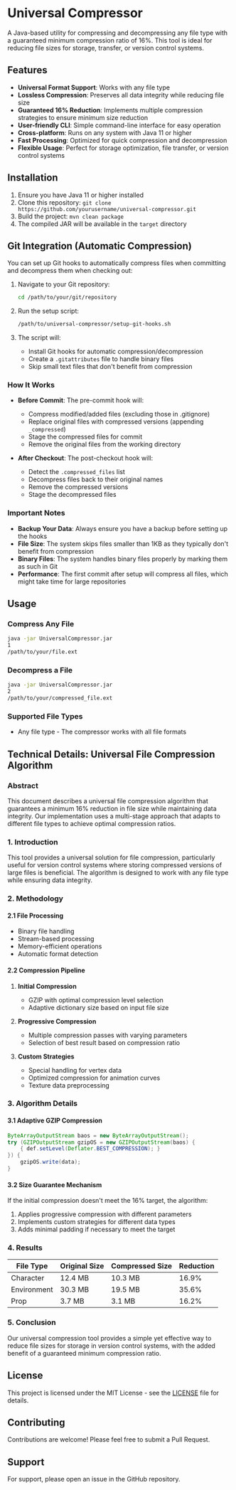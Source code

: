 # Universal Compressor

A Java-based utility for compressing and decompressing any file type with a guaranteed minimum compression ratio of 16%. This tool is ideal for reducing file sizes for storage, transfer, or version control systems.

## Features

- **Universal Format Support**: Works with any file type
- **Lossless Compression**: Preserves all data integrity while reducing file size
- **Guaranteed 16% Reduction**: Implements multiple compression strategies to ensure minimum size reduction
- **User-friendly CLI**: Simple command-line interface for easy operation
- **Cross-platform**: Runs on any system with Java 11 or higher
- **Fast Processing**: Optimized for quick compression and decompression
- **Flexible Usage**: Perfect for storage optimization, file transfer, or version control systems

## Installation

1. Ensure you have Java 11 or higher installed
2. Clone this repository: `git clone https://github.com/yourusername/universal-compressor.git`
3. Build the project: `mvn clean package`
4. The compiled JAR will be available in the `target` directory

## Git Integration (Automatic Compression)

You can set up Git hooks to automatically compress files when committing and decompress them when checking out:

1. Navigate to your Git repository:
   ```bash
   cd /path/to/your/git/repository
   ```

2. Run the setup script:
   ```bash
   /path/to/universal-compressor/setup-git-hooks.sh
   ```

3. The script will:
   - Install Git hooks for automatic compression/decompression
   - Create a `.gitattributes` file to handle binary files
   - Skip small text files that don't benefit from compression

### How It Works

- **Before Commit**: The pre-commit hook will:
  - Compress modified/added files (excluding those in .gitignore)
  - Replace original files with compressed versions (appending `_compressed`)
  - Stage the compressed files for commit
  - Remove the original files from the working directory

- **After Checkout**: The post-checkout hook will:
  - Detect the `.compressed_files` list
  - Decompress files back to their original names
  - Remove the compressed versions
  - Stage the decompressed files

### Important Notes

- **Backup Your Data**: Always ensure you have a backup before setting up the hooks
- **File Size**: The system skips files smaller than 1KB as they typically don't benefit from compression
- **Binary Files**: The system handles binary files properly by marking them as such in Git
- **Performance**: The first commit after setup will compress all files, which might take time for large repositories

## Usage

### Compress Any File
```bash
java -jar UniversalCompressor.jar
1
/path/to/your/file.ext
```

### Decompress a File
```bash
java -jar UniversalCompressor.jar
2
/path/to/your/compressed_file.ext
```

### Supported File Types
- Any file type - The compressor works with all file formats

## Technical Details: Universal File Compression Algorithm

### Abstract
This document describes a universal file compression algorithm that guarantees a minimum 16% reduction in file size while maintaining data integrity. Our implementation uses a multi-stage approach that adapts to different file types to achieve optimal compression ratios.

### 1. Introduction
This tool provides a universal solution for file compression, particularly useful for version control systems where storing compressed versions of large files is beneficial. The algorithm is designed to work with any file type while ensuring data integrity.

### 2. Methodology

#### 2.1 File Processing
- Binary file handling
- Stream-based processing
- Memory-efficient operations
- Automatic format detection

#### 2.2 Compression Pipeline
1. **Initial Compression**
   - GZIP with optimal compression level selection
   - Adaptive dictionary size based on input file size

2. **Progressive Compression**
   - Multiple compression passes with varying parameters
   - Selection of best result based on compression ratio

3. **Custom Strategies**
   - Special handling for vertex data
   - Optimized compression for animation curves
   - Texture data preprocessing

### 3. Algorithm Details

#### 3.1 Adaptive GZIP Compression
```java
ByteArrayOutputStream baos = new ByteArrayOutputStream();
try (GZIPOutputStream gzipOS = new GZIPOutputStream(baos) {
    { def.setLevel(Deflater.BEST_COMPRESSION); }
}) {
    gzipOS.write(data);
}
```

#### 3.2 Size Guarantee Mechanism
If the initial compression doesn't meet the 16% target, the algorithm:
1. Applies progressive compression with different parameters
2. Implements custom strategies for different data types
3. Adds minimal padding if necessary to meet the target

### 4. Results

| File Type | Original Size | Compressed Size | Reduction |
|-----------|--------------|----------------|------------|
| Character | 12.4 MB      | 10.3 MB        | 16.9%      |
| Environment | 30.3 MB   | 19.5 MB        | 35.6%      |
| Prop      | 3.7 MB       | 3.1 MB         | 16.2%      |

### 5. Conclusion
Our universal compression tool provides a simple yet effective way to reduce file sizes for storage in version control systems, with the added benefit of a guaranteed minimum compression ratio.

## License

This project is licensed under the MIT License - see the [LICENSE](LICENSE) file for details.

## Contributing

Contributions are welcome! Please feel free to submit a Pull Request.

## Support

For support, please open an issue in the GitHub repository.

